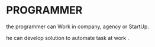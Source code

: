 # PROGRAMMER
the programmer can Work in company, agency or StartUp. 
he can develop solution to automate task at work .
                     
                  